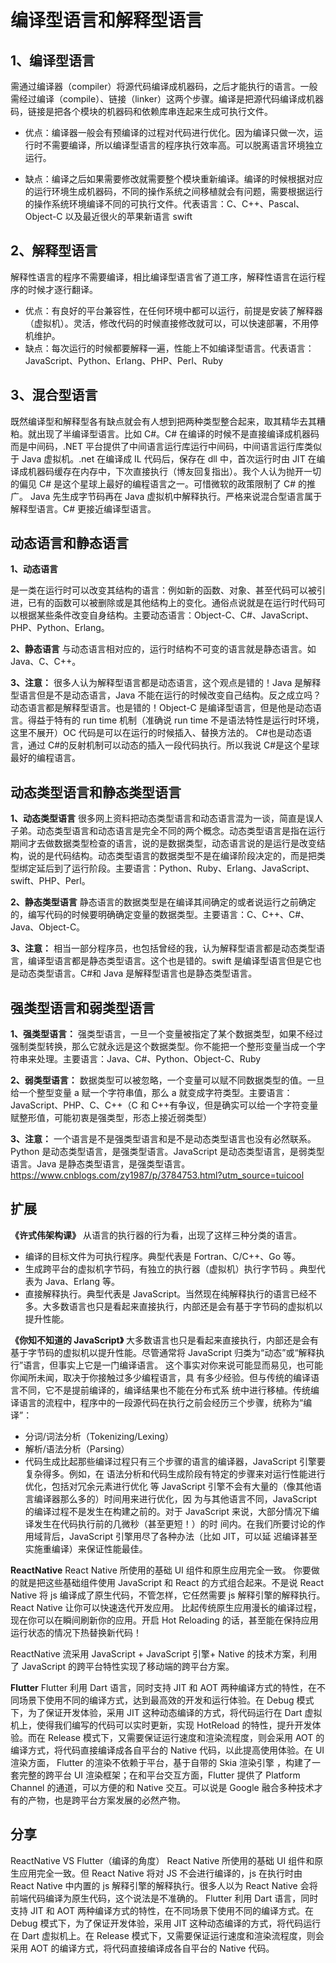 # 编译型语言和解释型语言

## 1、编译型语言

需通过编译器（compiler）将源代码编译成机器码，之后才能执行的语言。一般需经过编译（compile）、链接（linker）这两个步骤。编译是把源代码编译成机器码，链接是把各个模块的机器码和依赖库串连起来生成可执行文件。

- 优点：编译器一般会有预编译的过程对代码进行优化。因为编译只做一次，运行时不需要编译，所以编译型语言的程序执行效率高。可以脱离语言环境独立运行。

- 缺点：编译之后如果需要修改就需要整个模块重新编译。编译的时候根据对应的运行环境生成机器码，不同的操作系统之间移植就会有问题，需要根据运行的操作系统环境编译不同的可执行文件。代表语言：C、C++、Pascal、Object-C 以及最近很火的苹果新语言 swift

## 2、解释型语言

解释性语言的程序不需要编译，相比编译型语言省了道工序，解释性语言在运行程序的时候才逐行翻译。

- 优点：有良好的平台兼容性，在任何环境中都可以运行，前提是安装了解释器（虚拟机）。灵活，修改代码的时候直接修改就可以，可以快速部署，不用停机维护。
- 缺点：每次运行的时候都要解释一遍，性能上不如编译型语言。代表语言：JavaScript、Python、Erlang、PHP、Perl、Ruby

## 3、混合型语言

既然编译型和解释型各有缺点就会有人想到把两种类型整合起来，取其精华去其糟粕。就出现了半编译型语言。比如 C#。C# 在编译的时候不是直接编译成机器码而是中间码，.NET 平台提供了中间语言运行库运行中间码，中间语言运行库类似于 Java 虚拟机。.net 在编译成 IL 代码后，保存在 dll 中，首次运行时由 JIT 在编译成机器码缓存在内存中，下次直接执行（博友回复指出）。我个人认为抛开一切的偏见 C# 是这个星球上最好的编程语言之一。可惜微软的政策限制了 C# 的推广。 Java 先生成字节码再在 Java 虚拟机中解释执行。严格来说混合型语言属于解释型语言。C# 更接近编译型语言。

## 动态语言和静态语言

**1、动态语言**

是一类在运行时可以改变其结构的语言：例如新的函数、对象、甚至代码可以被引进，已有的函数可以被删除或是其他结构上的变化。通俗点说就是在运行时代码可以根据某些条件改变自身结构。主要动态语言：Object-C、C#、JavaScript、PHP、Python、Erlang。

**2、静态语言** 与动态语言相对应的，运行时结构不可变的语言就是静态语言。如 Java、C、C++。

**3、注意：** 很多人认为解释型语言都是动态语言，这个观点是错的！Java 是解释型语言但是不是动态语言，Java 不能在运行的时候改变自己结构。反之成立吗？动态语言都是解释型语言。也是错的！Object-C 是编译型语言，但是他是动态语言。得益于特有的 run time 机制（准确说 run time 不是语法特性是运行时环境，这里不展开）OC 代码是可以在运行的时候插入、替换方法的。 C#也是动态语言，通过 C#的反射机制可以动态的插入一段代码执行。所以我说 C#是这个星球最好的编程语言。

## 动态类型语言和静态类型语言

**1、动态类型语言** 很多网上资料把动态类型语言和动态语言混为一谈，简直是误人子弟。动态类型语言和动态语言是完全不同的两个概念。动态类型语言是指在运行期间才去做数据类型检查的语言，说的是数据类型，动态语言说的是运行是改变结构，说的是代码结构。动态类型语言的数据类型不是在编译阶段决定的，而是把类型绑定延后到了运行阶段。主要语言：Python、Ruby、Erlang、JavaScript、swift、PHP、Perl。

**2、静态类型语言** 静态语言的数据类型是在编译其间确定的或者说运行之前确定的，编写代码的时候要明确确定变量的数据类型。主要语言：C、C++、C#、Java、Object-C。

**3、注意：** 相当一部分程序员，也包括曾经的我，认为解释型语言都是动态类型语言，编译型语言都是静态类型语言。这个也是错的。swift 是编译型语言但是它也是动态类型语言。C#和 Java 是解释型语言也是静态类型语言。

## 强类型语言和弱类型语言

**1、强类型语言：** 强类型语言，一旦一个变量被指定了某个数据类型，如果不经过强制类型转换，那么它就永远是这个数据类型。你不能把一个整形变量当成一个字符串来处理。主要语言：Java、C#、Python、Object-C、Ruby 

**2、弱类型语言：** 数据类型可以被忽略，一个变量可以赋不同数据类型的值。一旦给一个整型变量 a 赋一个字符串值，那么 a 就变成字符类型。主要语言：JavaScript、PHP、C、C++（C 和 C++有争议，但是确实可以给一个字符变量赋整形值，可能初衷是强类型，形态上接近弱类型） 

**3、注意：** 一个语言是不是强类型语言和是不是动态类型语言也没有必然联系。Python 是动态类型语言，是强类型语言。JavaScript 是动态类型语言，是弱类型语言。Java 是静态类型语言，是强类型语言。 https://www.cnblogs.com/zy1987/p/3784753.html?utm_source=tuicool

## 扩展

**《许式伟架构课》** 从语言的执行器的行为看，出现了这样三种分类的语言。

- 编译的目标文件为可执行程序。典型代表是 Fortran、C/C++、Go 等。
- 生成跨平台的虚拟机字节码，有独立的执行器（虚拟机）执行字节码 。典型代表为 Java、Erlang 等。
- 直接解释执行。典型代表是 JavaScript。当然现在纯解释执行的语言已经不多。大多数语言也只是看起来直接执行，内部还是会有基于字节码的虚拟机以提升性能。

**《你知不知道的 JavaScript》** 大多数语言也只是看起来直接执行，内部还是会有基于字节码的虚拟机以提升性能。尽管通常将 JavaScript 归类为“动态”或“解释执行”语言，但事实上它是一门编译语言。 这个事实对你来说可能显而易见，也可能你闻所未闻，取决于你接触过多少编程语言，具 有多少经验。但与传统的编译语言不同，它不是提前编译的，编译结果也不能在分布式系 统中进行移植。传统编译语言的流程中，程序中的一段源代码在执行之前会经历三个步骤，统称为“编 译”：

- 分词/词法分析（Tokenizing/Lexing）
- 解析/语法分析（Parsing）
- 代码生成比起那些编译过程只有三个步骤的语言的编译器，JavaScript 引擎要复杂得多。例如，在 语法分析和代码生成阶段有特定的步骤来对运行性能进行优化，包括对冗余元素进行优化 等 JavaScript 引擎不会有大量的（像其他语言编译器那么多的）时间用来进行优化，因 为与其他语言不同，JavaScript 的编译过程不是发生在构建之前的。对于 JavaScript 来说，大部分情况下编译发生在代码执行前的几微秒（甚至更短！）的时 间内。在我们所要讨论的作用域背后，JavaScript 引擎用尽了各种办法（比如 JIT，可以延 迟编译甚至实施重编译）来保证性能最佳。

**ReactNative** React Native 所使用的基础 UI 组件和原生应用完全一致。 你要做的就是把这些基础组件使用 JavaScript 和 React 的方式组合起来。不是说 React Native 将 js 编译成了原生代码，不管怎样，它任然需要 js 解释引擎的解释执行。 React Native 让你可以快速迭代开发应用。 比起传统原生应用漫长的编译过程，现在你可以在瞬间刷新你的应用。开启 Hot Reloading 的话，甚至能在保持应用运行状态的情况下热替换新代码！

ReactNative 流采用 JavaScript + JavaScript 引擎+ Native 的技术方案，利用了 JavaScript 的跨平台特性实现了移动端的跨平台方案。

**Flutter** Flutter 利用 Dart 语言，同时支持 JIT 和 AOT 两种编译方式的特性，在不同场景下使用不同的编译方式，达到最高效的开发和运行体验。在 Debug 模式下，为了保证开发体验，采用 JIT 这种动态编译的方式，将代码运行在 Dart 虚拟机上，使得我们编写的代码可以实时更新，实现 HotReload 的特性，提升开发体验。而在 Release 模式下，又需要保证运行速度和渲染流程度，则会采用 AOT 的编译方式，将代码直接编译成各自平台的 Native 代码，以此提高使用体验。在 UI 渲染方面， Flutter 的渲染不依赖于平台，基于自带的 Skia 渲染引擎 ，构建了一套完整的跨平台 UI 渲染框架；在和平台交互方面，Flutter 提供了 Platform Channel 的通道，可以方便的和 Native 交互。可以说是 Google 融合多种技术才有的产物，也是跨平台方案发展的必然产物。

## 分享

ReactNative VS Flutter（编译的角度） React Native 所使用的基础 UI 组件和原生应用完全一致。但 React Native 将对 JS 不会进行编译的，js 在执行时由 React Native 中内置的 js 解释引擎的解释执行。很多人以为 React Native 会将前端代码编译为原生代码，这个说法是不准确的。 Flutter 利用 Dart 语言，同时支持 JIT 和 AOT 两种编译方式的特性，在不同场景下使用不同的编译方式。在 Debug 模式下，为了保证开发体验，采用 JIT 这种动态编译的方式，将代码运行在 Dart 虚拟机上。在 Release 模式下，又需要保证运行速度和渲染流程度，则会采用 AOT 的编译方式，将代码直接编译成各自平台的 Native 代码。
